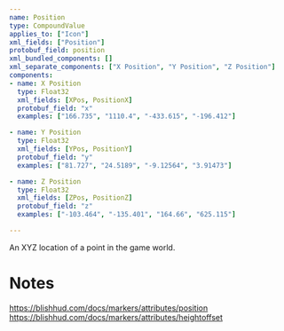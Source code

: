 ```yaml
---
name: Position
type: CompoundValue
applies_to: ["Icon"]
xml_fields: ["Position"]
protobuf_field: position
xml_bundled_components: []
xml_separate_components: ["X Position", "Y Position", "Z Position"]
components:
- name: X Position
  type: Float32
  xml_fields: [XPos, PositionX]
  protobuf_field: "x"
  examples: ["166.735", "1110.4", "-433.615", "-196.412"]

- name: Y Position
  type: Float32
  xml_fields: [YPos, PositionY]
  protobuf_field: "y"
  examples: ["81.727", "24.5189", "-9.12564", "3.91473"]

- name: Z Position
  type: Float32
  xml_fields: [ZPos, PositionZ]
  protobuf_field: "z"
  examples: ["-103.464", "-135.401", "164.66", "625.115"]

---
```

An XYZ location of a point in the game world.

Notes
=====
https://blishhud.com/docs/markers/attributes/position
https://blishhud.com/docs/markers/attributes/heightoffset
